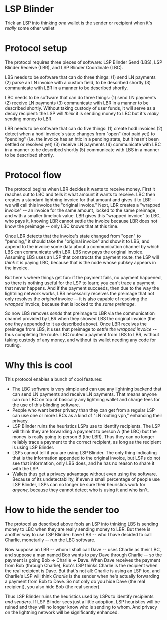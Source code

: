 # LSP Blinder
Trick an LSP into thinking *one* wallet is the sender or recipient when it's *really* some other wallet

# Protocol setup
The protocol requires three pieces of software: LSP Blinder Send (LBS), LSP Blinder Receive (LBR), and LSP Blinder Coordinate (LBC).

LBS needs to be software that can do three things: (1) send LN payments (2) parse an LN invoice with a custom field, to be described shortly (3) communicate with LBR in a manner to be described shortly.

LBC needs to be software that can do three things: (1) send LN payments (2) receive LN payments (3) communicate with LBR in a manner to be described shortly. Without taking custody of user funds, it will serve as a decoy recipient: the LSP will *think* it is sending money to LBC but it's *really* sending money to LBR.

LBR needs to be software that can do five things: (1) create hodl invoices (2) detect when a hodl invoice's state changes from "open" (not paid yet) to "pending" (i.e. the invoice has an htlc in a pending state, but it hasn't been settled or resolved yet) (3) receive LN payments (4) communicate with LBC in a manner to be described shortly (5) communicate with LBS in a manner to be described shortly.

# Protocol flow
The protocol begins when LBR decides it wants to receive money. First it reaches out to LBC and tells it what amount it wants to receive. LBC then creates a standard lightning invoice for that amount and gives it to LBR -- we will call this invoice the "original invoice." Next, LBR creates a "wrapped invoice" -- an invoice for the same amount, locked to the same preimage, and with a smaller timelock value. LBR gives this "wrapped invoice" to LBC, who pays it, knowing LBR cannot settle the invoice because LBR does not know the preimage -- only LBC knows that at this time.

Once LBR detects that the invoice's state changed from "open" to "pending," it should take the "original invoice" and show it to LBS, and append to the invoice some data about a communication channel by which LBS can communicate with LBR. LBS now pays the original invoice. Assuming LBS uses an LSP that constructs the payment route, the LSP will *think* it is paying LBC, because that is the node whose pubkey appears in the invoice.

But here's where things get fun: if the payment fails, no payment happened, so there is nothing useful for the LSP to learn; you can't trace a payment that never happens. And if the payment succeeds, then due to the way the lightning network works, LBS necessarily receives the preimage that not only resolves the *original* invoice -- it is also capable of resolving the *wrapped* invoice, because that is locked to the *same preimage.*

So now LBS removes *sends* that preimage to LBR via the communication channel provided by LBR when they showed LBS the original invoice (the one they appended to it as described above). Once LBR receives the preimage from LBS, it uses that preimage to *settle the wrapped invoice* -- thus completing the route. LBC routed a payment from LBS to LBR, without taking custody of any money, and without its wallet needing any code for routing.

# Why this is cool
This protocol enables a bunch of cool features:

- The LBC software is very simple and can use any lightning backend that can send LN payments and receive LN payments. That means anyone can run LBC on top of basically any lightning wallet and charge fees for the use of this blinding software.
- People who want better privacy than they can get from a regular LSP can use one or more LBCs as a kind of "LN routing vpn," enhancing their privacy.
- LSP Blinder ruins the heuristics LSPs use to identify recipients. The LSP will think they are forwarding a payment to person A (the LBC) but the money is really going to person B (the LBR). Thus they can no longer reliably trace a payment to the correct recipient, as long as the recipient is using LSP Blinder.
- LSPs cannot tell if you are using LSP Blinder. The only thing indicating that is the information appended to the original invoice, but LSPs do not see that information, only LBS does, and he has no reason to share it with the LSP.
- Wallets thus get a privacy advantage without even using the software. Because of its undetectability, if even a small percentage of people use LSP Blinder, LSPs can no longer be sure their heuristics work for *anyone,* because they cannot detect who is using it and who isn't.

# How to hide the sender too
The protocol as described above fools an LSP into thinking LBS is sending money to LBC when they are really sending money to LBR. But there is another way to use LSP Blinder: have LBS -- who I have decided to call Charlie, monetarily -- run the LBC software.

Now suppose an LBR -- whom I shall call Dave -- uses Charlie as their LBC, and suppose a man named Bob wants to pay Dave through Charlie -- so the payment is going Bob -> Charlie -> Dave. When Dave receives the payment from Bob (through Charlie), Bob's LSP thinks Charlie is the recipient when the real recipient is Dave. But that's not all: Charlie is using an LSP too, and Charlie's LSP will think *Charlie* is the sender when he's actually forwarding a payment from Bob to Dave. So not only do you hide Dave (the real recipient), you also hide Bob (the real sender).

Thus LSP Blinder ruins the heuristics used by LSPs to identify recipients *and senders.* If LSP Blinder sees just a little adoption, LSP heuristics will be ruined and they will no longer know who is sending to whom. And privacy on the lightning network will be significantly enhanced.
